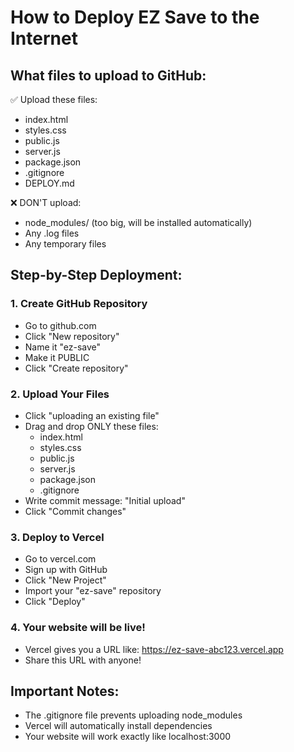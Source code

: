 # How to Deploy EZ Save to the Internet

## What files to upload to GitHub:
✅ Upload these files:
- index.html
- styles.css  
- public.js
- server.js
- package.json
- .gitignore
- DEPLOY.md

❌ DON'T upload:
- node_modules/ (too big, will be installed automatically)
- Any .log files
- Any temporary files

## Step-by-Step Deployment:

### 1. Create GitHub Repository
- Go to github.com
- Click "New repository"
- Name it "ez-save"
- Make it PUBLIC
- Click "Create repository"

### 2. Upload Your Files
- Click "uploading an existing file"
- Drag and drop ONLY these files:
  - index.html
  - styles.css
  - public.js
  - server.js
  - package.json
  - .gitignore
- Write commit message: "Initial upload"
- Click "Commit changes"

### 3. Deploy to Vercel
- Go to vercel.com
- Sign up with GitHub
- Click "New Project"
- Import your "ez-save" repository
- Click "Deploy"

### 4. Your website will be live!
- Vercel gives you a URL like: https://ez-save-abc123.vercel.app
- Share this URL with anyone!

## Important Notes:
- The .gitignore file prevents uploading node_modules
- Vercel will automatically install dependencies
- Your website will work exactly like localhost:3000
